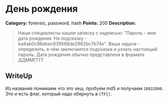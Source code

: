 # День рождения


**Category:** forensic, password, hash
**Points:** 200
**Description:**

> Наши специалисты нашли записку с надписью: "Пароль - моя дата рождения. На подсказку -  ba4ab0c88abec839568de2962bc7b74e". Ваша задача - определить, в чём заключается подсказка и узнать настоящий пароль. Дата рождения обычно представлена в формате ДДММГГГГ

## WriteUp 

Из названия понимаем что это хеш, пробуем md5 и получаем `18032000`. Это и есть флаг, который надо обернуть в `CTF{}`.
